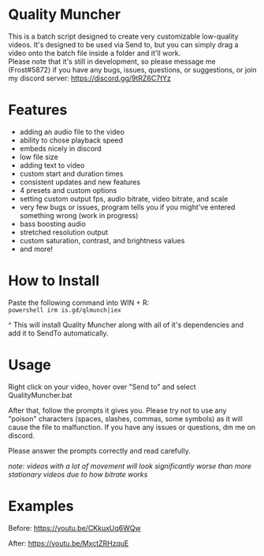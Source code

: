 # Quality Muncher

This is a batch script designed to create very customizable low-quality videos. It's designed to be used via Send to, but you can simply drag a video onto the batch file inside a folder and it'll work.\
Please note that it's still in development, so please message me (Frost#5872) if you have any bugs, issues, questions, or suggestions, or join my discord server: https://discord.gg/9tRZ6C7tYz

# Features
 - adding an audio file to the video
 - ability to chose playback speed
 - embeds nicely in discord
 - low file size
 - adding text to video
 - custom start and duration times
 - consistent updates and new features
 - 4 presets and custom options
 - setting custom output fps, audio bitrate, video bitrate, and scale
 - very few bugs or issues, program tells you if you might've entered something wrong (work in progress)
 - bass boosting audio
 - stretched resolution output
 - custom saturation, contrast, and brightness values
 - and more!

# How to Install
Paste the following command into WIN + R:\
``powershell irm is.gd/qlmunch|iex``

^ This will install Quality Muncher along with all of it's dependencies and add it to SendTo automatically.

# Usage
Right click on your video, hover over "Send to" and select QualityMuncher.bat 

After that, follow the prompts it gives you. Please try not to use any "poison" characters (spaces, slashes, commas, some symbols) as it will cause the file to malfunction. If you have any issues or questions, dm me on discord.

Please answer the prompts correctly and read carefully.

*note: videos with a lot of movement will look significantly worse than more stationary videos due to how bitrate works*

# Examples

Before: https://youtu.be/CKkuxUq6WQw

After: https://youtu.be/MxctZRHzquE
